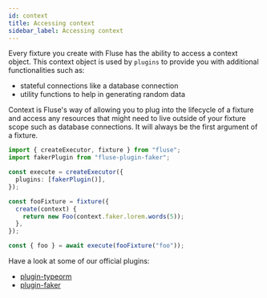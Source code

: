 ```yaml
---
id: context
title: Accessing context
sidebar_label: Accessing context
---
```


Every fixture you create with Fluse has the ability to access a context object. This context object is used by `plugins` to provide you with additional functionalities such as:

- stateful connections like a database connection
- utility functions to help in generating random data

Context is Fluse's way of allowing you to plug into the lifecycle of a fixture and access any resources that might need to live outside of your fixture scope such as database connections. It will always be the first argument of a fixture.

```typescript
import { createExecutor, fixture } from "fluse";
import fakerPlugin from "fluse-plugin-faker";

const execute = createExecutor({
  plugins: [fakerPlugin()],
});

const fooFixture = fixture({
  create(context) {
    return new Foo(context.faker.lorem.words(5));
  },
});

const { foo } = await execute(fooFixture("foo"));
```

Have a look at some of our official plugins:

- [plugin-typeorm](./plugin-typeorm.md)
- [plugin-faker](./plugin-faker.md)
